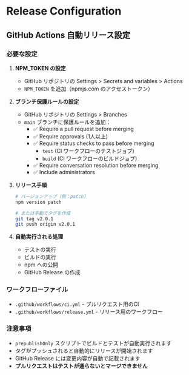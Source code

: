 # Release Configuration

## GitHub Actions 自動リリース設定

### 必要な設定

1. **NPM_TOKEN の設定**
   - GitHub リポジトリの Settings > Secrets and variables > Actions
   - `NPM_TOKEN` を追加（npmjs.com のアクセストークン）

2. **ブランチ保護ルールの設定**
   - GitHub リポジトリの Settings > Branches
   - `main` ブランチに保護ルールを追加：
     - ✅ Require a pull request before merging
     - ✅ Require approvals (1人以上)
     - ✅ Require status checks to pass before merging
       - `test` (CI ワークフローのテストジョブ)
       - `build` (CI ワークフローのビルドジョブ)
     - ✅ Require conversation resolution before merging
     - ✅ Include administrators

3. **リリース手順**
   ```bash
   # バージョンアップ（例：patch）
   npm version patch
   
   # または手動でタグを作成
   git tag v2.0.1
   git push origin v2.0.1
   ```

4. **自動実行される処理**
   - テストの実行
   - ビルドの実行
   - npm への公開
   - GitHub Release の作成

### ワークフローファイル

- `.github/workflows/ci.yml` - プルリクエスト用のCI
- `.github/workflows/release.yml` - リリース用のワークフロー

### 注意事項

- `prepublishOnly` スクリプトでビルドとテストが自動実行されます
- タグがプッシュされると自動的にリリースが開始されます
- GitHub Release には変更内容が自動で記載されます
- **プルリクエストはテストが通らないとマージできません**
